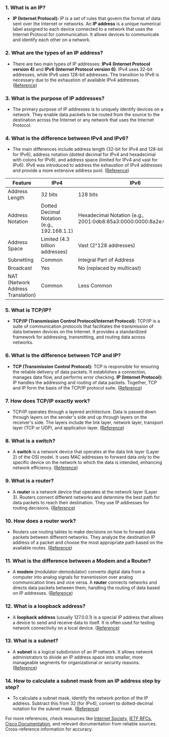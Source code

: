 ### 1. What is an IP?
- **IP (Internet Protocol):** IP is a set of rules that govern the format of data sent over the Internet or networks. An **IP address** is a unique numerical label assigned to each device connected to a network that uses the Internet Protocol for communication. It allows devices to communicate and identify each other on a network.

### 2. What are the types of an IP address?
- There are two main types of IP addresses: **IPv4 (Internet Protocol version 4)** and **IPv6 (Internet Protocol version 6)**. IPv4 uses 32-bit addresses, while IPv6 uses 128-bit addresses. The transition to IPv6 is necessary due to the exhaustion of available IPv4 addresses. ([Reference](https://www.internetsociety.org/))

### 3. What is the purpose of IP addresses?
- The primary purpose of IP addresses is to uniquely identify devices on a network. They enable data packets to be routed from the source to the destination across the Internet or any network that uses the Internet Protocol.

### 4. What is the difference between IPv4 and IPv6?
- The main differences include address length (32-bit for IPv4 and 128-bit for IPv6), address notation (dotted decimal for IPv4 and hexadecimal with colons for IPv6), and address space (limited for IPv4 and vast for IPv6). IPv6 was introduced to address the exhaustion of IPv4 addresses and provide a more extensive address pool. ([Reference](https://www.internetsociety.org/))

| Feature                 | IPv4                  | IPv6                       |
|-------------------------|-----------------------|----------------------------|
| Address Length          | 32 bits               | 128 bits                   |
| Address Notation        | Dotted Decimal Notation (e.g., 192.168.1.1) | Hexadecimal Notation (e.g., 2001:0db8:85a3:0000:0000:8a2e:0370:7334) |
| Address Space           | Limited (4.3 billion addresses) | Vast (2^128 addresses)     |
| Subnetting              | Common                  | Integral Part of Address   |
| Broadcast              | Yes                   | No (replaced by multicast) |
| NAT (Network Address Translation) | Common          | Less Common                |

### 5. What is TCP/IP?
- **TCP/IP (Transmission Control Protocol/Internet Protocol):** TCP/IP is a suite of communication protocols that facilitates the transmission of data between devices on the Internet. It provides a standardized framework for addressing, transmitting, and routing data across networks.

### 6. What is the difference between TCP and IP?
- **TCP (Transmission Control Protocol):** TCP is responsible for ensuring the reliable delivery of data packets. It establishes a connection, manages data flow, and performs error checking. **IP (Internet Protocol):** IP handles the addressing and routing of data packets. Together, TCP and IP form the basis of the TCP/IP protocol suite. ([Reference](https://datatracker.ietf.org/doc/html/rfc791))

### 7. How does TCP/IP exactly work?
- TCP/IP operates through a layered architecture. Data is passed down through layers on the sender's side and up through layers on the receiver's side. The layers include the link layer, network layer, transport layer (TCP or UDP), and application layer. ([Reference](https://datatracker.ietf.org/doc/html/rfc1122))

### 8. What is a switch?
- A **switch** is a network device that operates at the data link layer (Layer 2) of the OSI model. It uses MAC addresses to forward data only to the specific device on the network to which the data is intended, enhancing network efficiency. ([Reference](https://www.cisco.com/c/en/us/support/docs/lan-switching/ethernet/10000-8rings.html))

### 9. What is a router?
- A **router** is a network device that operates at the network layer (Layer 3). Routers connect different networks and determine the best path for data packets to reach their destination. They use IP addresses for routing decisions. ([Reference](https://www.cisco.com/c/en/us/support/docs/ip/routing-information-protocol-rip/13788-3.html))

### 10. How does a router work?
- Routers use routing tables to make decisions on how to forward data packets between different networks. They analyze the destination IP address of a packet and choose the most appropriate path based on the available routes. ([Reference](https://www.cisco.com/c/en/us/support/docs/ip/routing-information-protocol-rip/13788-3.html))

### 11. What is the difference between a Modem and a Router?
- A **modem** (modulator-demodulator) converts digital data from a computer into analog signals for transmission over analog communication lines and vice versa. A **router** connects networks and directs data packets between them, handling the routing of data based on IP addresses. ([Reference](https://www.cisco.com/c/en/us/support/docs/broadband-cable/cable-modems/14861-modem-router-difference.html))

### 12. What is a loopback address?
- A **loopback address** (usually 127.0.0.1) is a special IP address that allows a device to send and receive data to itself. It is often used for testing network connectivity on a local device. ([Reference](https://datatracker.ietf.org/doc/html/rfc3330))

### 13. What is a subnet?
- A **subnet** is a logical subdivision of an IP network. It allows network administrators to divide an IP address space into smaller, more manageable segments for organizational or security reasons. ([Reference](https://tools.ietf.org/html/rfc950))

### 14. How to calculate a subnet mask from an IP address step by step?
- To calculate a subnet mask, identify the network portion of the IP address. Subtract this from 32 (for IPv4), convert to dotted-decimal notation for the subnet mask. ([Reference](https://www.ipaddressguide.com/cidr))

For more references, check resources like [Internet Society](https://www.internetsociety.org/), [IETF RFCs](https://datatracker.ietf.org/doc/html/rfc791), [Cisco Documentation](https://www.cisco.com/c/en/us/support/docs/lan-switching/ethernet/10000-8rings.html), and relevant documentation from reliable sources. Cross-reference information for accuracy.